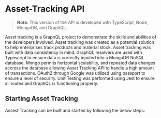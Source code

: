 # Asset-Tracking API

> **Note:**
> This version of the API is developed with TypeScript, Node, MongoDB, and GraphQL.

Asset tracking is a GrapnQL project to demonstrate the skills and abilities of the developers involved. Asset tracking was created as a potential solution to help enterprises track products and material stock. 
Asset tracking was built with data consistency in mind. GraphQL resolvers are used with Typescript to ensure data is correctly inputed into a MongoDB NoSQL database. Mongo permits horizontal scalability, and repeated data changes accross the database allowing Asset Tracking API to handle a high amount of transactions. 
OAuth2 through Google was utilized using passport to ensure a level of security.
Unit Testing was performed using Jest to ensure all routes and GraphQL is functioning properly.

## Starting Asset Tracking
Assest Tracking can be built and started by following the below steps:
